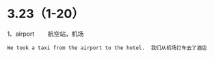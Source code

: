 # 3.23（1-20）

1、airport        航空站，机场

```
We took a taxi from the airport to the hotel.  我们从机场打车去了酒店
```


